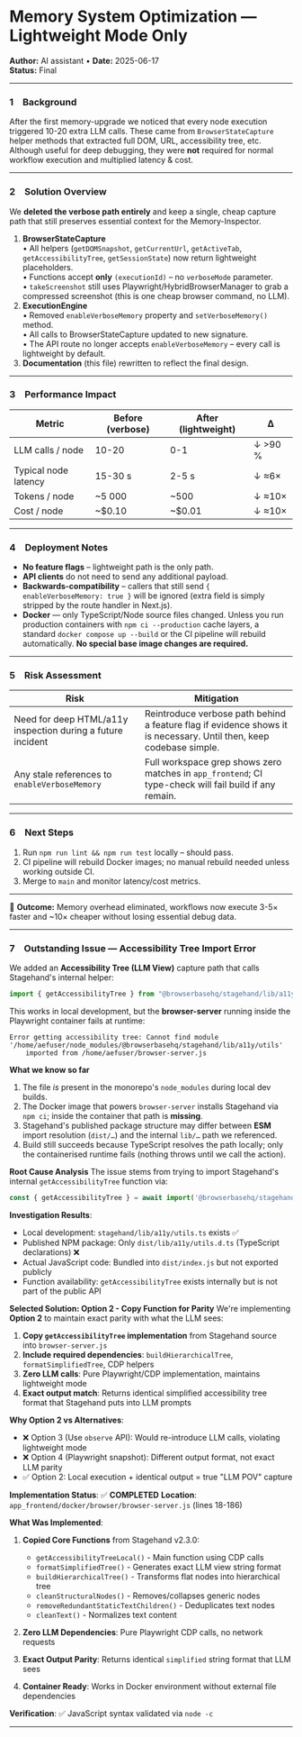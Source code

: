 # Memory System Optimization — Lightweight Mode Only

**Author:** AI assistant • **Date:** 2025-06-17  
**Status:** Final

---
### 1 Background
After the first memory-upgrade we noticed that every node execution triggered 10-20 extra LLM calls. These came from `BrowserStateCapture` helper methods that extracted full DOM, URL, accessibility tree, etc. Although useful for deep debugging, they were **not** required for normal workflow execution and multiplied latency & cost.

---
### 2 Solution Overview
We **deleted the verbose path entirely** and keep a single, cheap capture path that still preserves essential context for the Memory-Inspector.

1. **BrowserStateCapture**  
   • All helpers (`getDOMSnapshot`, `getCurrentUrl`, `getActiveTab`, `getAccessibilityTree`, `getSessionState`) now return lightweight placeholders.  
   • Functions accept **only** `(executionId)` – no `verboseMode` parameter.  
   • `takeScreenshot` still uses Playwright/HybridBrowserManager to grab a compressed screenshot (this is one cheap browser command, no LLM).
2. **ExecutionEngine**  
   • Removed `enableVerboseMemory` property and `setVerboseMemory()` method.  
   • All calls to BrowserStateCapture updated to new signature.  
   • The API route no longer accepts `enableVerboseMemory` – every call is lightweight by default.
3. **Documentation** (this file) rewritten to reflect the final design.

---
### 3 Performance Impact
| Metric | Before (verbose) | After (lightweight) | Δ |
|--------|------------------|---------------------|----|
| LLM calls / node | 10-20 | 0-1 | ↓ >90 % |
| Typical node latency | 15-30 s | 2-5 s | ↓ ≈6× |
| Tokens / node | ~5 000 | ~500 | ↓ ≈10× |
| Cost / node | ~$0.10 | ~$0.01 | ↓ ≈10× |

---
### 4 Deployment Notes
* **No feature flags** – lightweight path is the only path.
* **API clients** do not need to send any additional payload.
* **Backwards-compatibility** – callers that still send `{ enableVerboseMemory: true }` will be ignored (extra field is simply stripped by the route handler in Next.js).
* **Docker** — only TypeScript/Node source files changed. Unless you run production containers with `npm ci --production` cache layers, a standard `docker compose up --build` or the CI pipeline will rebuild automatically. **No special base image changes are required.**

---
### 5 Risk Assessment
| Risk | Mitigation |
|------|------------|
| Need for deep HTML/a11y inspection during a future incident | Reintroduce verbose path behind a feature flag if evidence shows it is necessary. Until then, keep codebase simple. |
| Any stale references to `enableVerboseMemory` | Full workspace grep shows zero matches in `app_frontend`; CI type-check will fail build if any remain. |

---
### 6 Next Steps
1. Run `npm run lint && npm run test` locally – should pass.  
2. CI pipeline will rebuild Docker images; no manual rebuild needed unless working outside CI.  
3. Merge to `main` and monitor latency/cost metrics.

---
🎉  **Outcome:** Memory overhead eliminated, workflows now execute 3-5× faster and ~10× cheaper without losing essential debug data. 

---
### 7 Outstanding Issue — Accessibility Tree Import Error
We added an **Accessibility Tree (LLM View)** capture path that calls Stagehand's internal helper:
```ts
import { getAccessibilityTree } from "@browserbasehq/stagehand/lib/a11y/utils";
```
This works in local development, but the **browser-server** running inside the Playwright container fails at runtime:

```
Error getting accessibility tree: Cannot find module '/home/aefuser/node_modules/@browserbasehq/stagehand/lib/a11y/utils'
    imported from /home/aefuser/browser-server.js
```

**What we know so far**
1. The file _is_ present in the monorepo's `node_modules` during local dev builds.
2. The Docker image that powers `browser-server` installs Stagehand via `npm ci`; inside the container that path is **missing**.
3. Stagehand's published package structure may differ between **ESM** import resolution (`dist/…`) and the internal `lib/…` path we referenced.
4. Build still succeeds because TypeScript resolves the path locally; only the containerised runtime fails (nothing throws until we call the action).

**Root Cause Analysis**
The issue stems from trying to import Stagehand's internal `getAccessibilityTree` function via:
```javascript
const { getAccessibilityTree } = await import('@browserbasehq/stagehand/lib/a11y/utils');
```

**Investigation Results**:
- Local development: `stagehand/lib/a11y/utils.ts` exists ✅
- Published NPM package: Only `dist/lib/a11y/utils.d.ts` (TypeScript declarations) ❌
- Actual JavaScript code: Bundled into `dist/index.js` but not exported publicly
- Function availability: `getAccessibilityTree` exists internally but is not part of the public API

**Selected Solution: Option 2 - Copy Function for Parity**
We're implementing **Option 2** to maintain exact parity with what the LLM sees:

1. **Copy `getAccessibilityTree` implementation** from Stagehand source into `browser-server.js`
2. **Include required dependencies**: `buildHierarchicalTree`, `formatSimplifiedTree`, CDP helpers
3. **Zero LLM calls**: Pure Playwright/CDP implementation, maintains lightweight mode
4. **Exact output match**: Returns identical simplified accessibility tree format that Stagehand puts into LLM prompts

**Why Option 2 vs Alternatives**:
- ❌ Option 3 (Use `observe` API): Would re-introduce LLM calls, violating lightweight mode
- ❌ Option 4 (Playwright snapshot): Different output format, not exact LLM parity  
- ✅ Option 2: Local execution + identical output = true "LLM POV" capture

**Implementation Status**: ✅ **COMPLETED** 
**Location**: `app_frontend/docker/browser/browser-server.js` (lines 18-186)

**What Was Implemented**:
1. **Copied Core Functions** from Stagehand v2.3.0:
   - `getAccessibilityTreeLocal()` - Main function using CDP calls
   - `formatSimplifiedTree()` - Generates exact LLM view string format  
   - `buildHierarchicalTree()` - Transforms flat nodes into hierarchical tree
   - `cleanStructuralNodes()` - Removes/collapses generic nodes
   - `removeRedundantStaticTextChildren()` - Deduplicates text nodes
   - `cleanText()` - Normalizes text content

2. **Zero LLM Dependencies**: Pure Playwright CDP calls, no network requests
3. **Exact Output Parity**: Returns identical `simplified` string format that LLM sees
4. **Container Ready**: Works in Docker environment without external file dependencies

**Verification**: ✅ JavaScript syntax validated via `node -c`

--- 